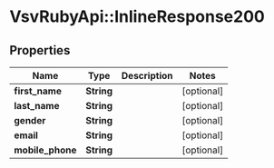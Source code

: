 # VsvRubyApi::InlineResponse200

## Properties
Name | Type | Description | Notes
------------ | ------------- | ------------- | -------------
**first_name** | **String** |  | [optional] 
**last_name** | **String** |  | [optional] 
**gender** | **String** |  | [optional] 
**email** | **String** |  | [optional] 
**mobile_phone** | **String** |  | [optional] 


